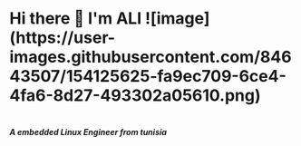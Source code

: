 <p align="center">
<h1>
  Hi there 👋 I'm ALI ![image](https://user-images.githubusercontent.com/84643507/154125625-fa9ec709-6ce4-4fa6-8d27-493302a05610.png)

 <h1>
   </p>


<h5> A embedded Linux Engineer from tunisia  <h5>

